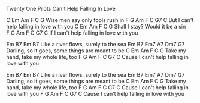 Twenty One Pilots
Can't Help Falling In Love

C    Em  Am       F     C    G
Wise men say only fools rush in
    F  G     Am   F         C    G7   C
But I can't help falling in love with you
C     Em   Am            F  C  G
Shall  I  stay? Would it be a sin  
   F  G     Am   F          C    G7   C
If I can't help falling in love with you


Em            B7     Em           B7
Like a river flows, surely to the sea
Em             B7     Em7         A7               Dm7  G7
Darling, so it goes, some things      are meant to be
C    Em  Am            F     C     G
Take my hand, take my whole life, too
      F   G    Am   F          C    G7   C
Cause I can't help falling in love with you


Em            B7     Em           B7
Like a river flows, surely to the sea
Em             B7     Em7         A7               Dm7  G7
Darling, so it goes, some things      are meant to be
C    Em  Am            F     C     G
Take my hand, take my whole life, too
      F   G    Am   F          C    G7   C
Cause I can't help falling in love with you
      F   G    Am   F          C    G7   C
Cause I can't help falling in love with you
